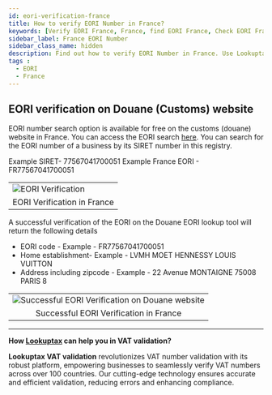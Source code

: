 ```yaml
---
id: eori-verification-france
title: How to verify EORI Number in France?
keywords: [Verify EORI France, France, find EORI France, Check EORI France]
sidebar_label: France EORI Number
sidebar_class_name: hidden
description: Find out how to verify EORI Number in France. Use Lookuptax for hassle-free validation of VAT Number in France.
tags : 
  - EORI
  - France
---
```


## EORI verification on Douane (Customs) website

EORI number search option is available for free on the customs (douane) website in France. You can access the EORI search [here](https://www.douane.gouv.fr/eori). You can search for the EORI number of a business by its SIRET number in this registry.


Example SIRET- 77567041700051
Example France EORI - FR77567041700051

<table align="center" border="0px" border-color="#dedede"><tr><td>
  <img src="/docs/img/verify/eori-france.PNG" alt="EORI Verification" title="EORI Verification"/>
  </td></tr>
  <tr><td align="center">EORI Verification in France</td></tr>
</table>


A successful verification of the EORI on the Douane EORI lookup tool will return the following details


* EORI code - Example - FR77567041700051
* Home establishment-  Example - LVMH MOET HENNESSY LOUIS VUITTON
* Address including zipcode - Example -  22 Avenue MONTAIGNE 75008 PARIS 8


<table align="center" border="0px" border-color="#dedede"><tr><td>
  <img src="/docs/img/verify/eori-details-france.PNG" alt="Successful EORI Verification on Douane website" title="Successful EORI Verification on Douane website"/>
  </td></tr>
  <tr><td align="center">Successful EORI Verification in France</td></tr>
</table>

----
**How [Lookuptax](https://lookuptax.com/) can help you in VAT validation?**

**Lookuptax VAT validation** revolutionizes VAT number validation with its robust platform, empowering businesses to seamlessly verify VAT numbers across over 100 countries. Our cutting-edge technology ensures accurate and efficient validation, reducing errors and enhancing compliance.